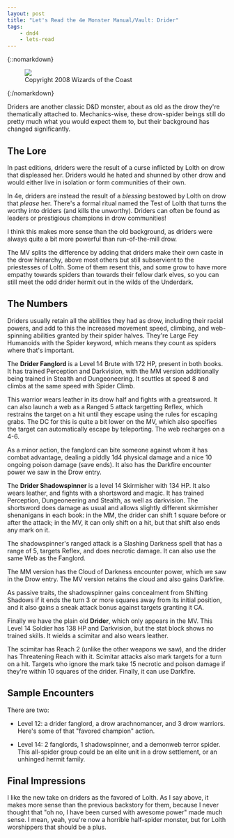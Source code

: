 ```yaml
---
layout: post
title: "Let's Read the 4e Monster Manual/Vault: Drider"
tags:
    - dnd4
    - lets-read
---
```


{::nomarkdown}
<figure class="center">
  <img src="{{ "/assets/wir-mm-4e-drider.png" | absolute_url }}"/>
  <figcaption>
    Copyright 2008 Wizards of the Coast
  </figcaption>
</figure>
{:/nomarkdown}

Driders are another classic D&D monster, about as old as the drow they're
thematically attached to. Mechanics-wise, these drow-spider beings still do
pretty much what you would expect them to, but their background has changed
significantly.

## The Lore

In past editions, driders were the result of a curse inflicted by Lolth on drow
that displeased her. Driders would he hated and shunned by other drow and would
either live in isolation or form communities of their own.

In 4e, driders are instead the result of a _blessing_ bestowed by Lolth on drow
that _please_ her. There's a formal ritual named the Test of Lolth that turns
the worthy into driders (and kills the unworthy). Driders can often be found as
leaders or prestigious champions in drow communities!

I think this makes more sense than the old background, as driders were always
quite a bit more powerful than run-of-the-mill drow.

The MV splits the difference by adding that driders make their own caste in the
drow hierarchy, above most others but still subservient to the priestesses of
Lolth. Some of them resent this, and some grow to have more empathy towards
spiders than towards their fellow dark elves, so you can still meet the odd
drider hermit out in the wilds of the Underdark.

## The Numbers

Driders usually retain all the abilities they had as drow, including their
racial powers, and add to this the increased movement speed, climbing, and
web-spinning abilities granted by their spider halves. They're Large Fey
Humanoids with the Spider keyword, which means they count as spiders where
that's important.

The **Drider Fanglord** is a Level 14 Brute with 172 HP, present in both
books. It has trained Perception and Darkvision, with the MM version
additionally being trained in Stealth and Dungeoneering. It scuttles at speed 8
and climbs at the same speed with Spider Climb.

This warrior wears leather in its drow half and fights with a greatsword. It can
also launch a web as a Ranged 5 attack targetting Reflex, which restrains the
target on a hit until they escape using the rules for escaping grabs. The DC for
this is quite a bit lower on the MV, which also specifies the target can
automatically escape by teleporting. The web recharges on a 4-6.

As a minor action, the fanglord can bite someone against whom it has combat
advantage, dealing a piddly 1d4 physical damage and a nice 10 ongoing poison
damage (save ends). It also has the Darkfire encounter power we saw in the Drow
entry.

The **Drider Shadowspinner** is a level 14 Skirmisher with 134 HP. It also wears
leather, and fights with a shortsword and magic. It has trained Perception,
Dungeoneering and Stealth, as well as darkvision. The shortsword does damage as
usual and allows slightly different skirmisher shenanigans in each book: in the
MM, the drider can shift 1 square before or after the attack; in the MV, it can
only shift on a hit, but that shift also ends any mark on it.

The shadowspinner's ranged attack is a Slashing Darkness spell that has a range
of 5, targets Reflex, and does necrotic damage. It can also use the same Web as
the Fanglord.

The MM version has the Cloud of Darkness encounter power, which we saw in the
Drow entry. The MV version retains the cloud and also gains Darkfire.

As passive traits, the shadowspinner gains concealment from Shifting Shadows if
it ends the turn 3 or more squares away from its initial position, and it also
gains a sneak attack bonus against targets granting it CA.

Finally we have the plain old **Drider**, which only appears in the MV. This
Level 14 Soldier has 138 HP and Darkvision, but the stat block shows no trained
skills. It wields a scimitar and also wears leather.

The scimitar has Reach 2 (unlike the other weapons we saw), and the drider has
Threatening Reach with it. Scimitar attacks also mark targets for a turn on a
hit. Targets who ignore the mark take 15 necrotic and poison damage if they're
within 10 squares of the drider. Finally, it can use Darkfire.

## Sample Encounters

There are two:

- Level 12: a drider fanglord, a drow arachnomancer, and 3 drow warriors. Here's
  some of that "favored champion" action.

- Level 14: 2 fanglords, 1 shadowspinner, and a demonweb terror spider. This
  all-spider group could be an elite unit in a drow settlement, or an unhinged
  hermit family.

## Final Impressions

I like the new take on driders as the favored of Lolth. As I say above, it
makes more sense than the previous backstory for them, because I never thought
that "oh no, I have been cursed with awesome power" made much sense. I mean,
yeah, you're now a horrible half-spider monster, but for Lolth worshippers that
should be a plus.
